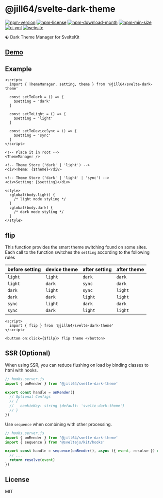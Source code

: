 <!----- BEGIN GHOST DOCS HEADER ----->

# @jill64/svelte-dark-theme


<!----- BEGIN GHOST DOCS BADGES ----->
<a href="https://npmjs.com/package/@jill64/svelte-dark-theme"><img src="https://img.shields.io/npm/v/@jill64/svelte-dark-theme" alt="npm-version" /></a> <a href="https://npmjs.com/package/@jill64/svelte-dark-theme"><img src="https://img.shields.io/npm/l/@jill64/svelte-dark-theme" alt="npm-license" /></a> <a href="https://npmjs.com/package/@jill64/svelte-dark-theme"><img src="https://img.shields.io/npm/dm/@jill64/svelte-dark-theme" alt="npm-download-month" /></a> <a href="https://npmjs.com/package/@jill64/svelte-dark-theme"><img src="https://img.shields.io/bundlephobia/min/@jill64/svelte-dark-theme" alt="npm-min-size" /></a> <a href="https://github.com/jill64/svelte-dark-theme/actions/workflows/ci.yml"><img src="https://github.com/jill64/svelte-dark-theme/actions/workflows/ci.yml/badge.svg" alt="ci.yml" /></a> <a href="https://svelte-dark-theme.jill64.dev"><img src="https://img.shields.io/website?up_message=working&down_message=down&url=https%3A%2F%2Fsvelte-dark-theme.jill64.dev" alt="website" /></a>
<!----- END GHOST DOCS BADGES ----->


☯ Dark Theme Manager for SvelteKit

## [Demo](https://svelte-dark-theme.jill64.dev)

<!----- END GHOST DOCS HEADER ----->

## Example

```svelte
<script>
  import { ThemeManager, setting, theme } from '@jill64/svelte-dark-theme'

  const setToDark = () => {
    $setting = 'dark'
  }

  const setToLight = () => {
    $setting = 'light'
  }

  const setToDeviceSync = () => {
    $setting = 'sync'
  }
</script>

<!-- Place it in root -->
<ThemeManager />

<!-- Theme Store ('dark' | 'light') -->
<div>Theme: {$theme}</div>

<!-- Theme Store ('dark' | 'light' | 'sync') -->
<div>Setting: {$setting}</div>

<style>
  :global(body.light) {
    /* light mode styling */
  }
  :global(body.dark) {
    /* dark mode styling */
  }
</style>
```

## flip

This function provides the smart theme switching found on some sites.
Each call to the function switches the `setting` according to the following rules

| before setting | device theme | after setting | after theme |
| -------------- | ------------ | ------------- | ----------- |
| `light`        | `light`      | `dark`        | `dark`      |
| `light`        | `dark`       | `sync`        | `dark`      |
| `dark`         | `light`      | `sync`        | `light`     |
| `dark`         | `dark`       | `light`       | `light`     |
| `sync`         | `light`      | `dark`        | `dark`      |
| `sync`         | `dark`       | `light`       | `light`     |

```svelte
<script>
  import { flip } from '@jill64/svelte-dark-theme'
</script>

<button on:click={$filp}> flip theme </button>
```

## SSR (Optional)

When using SSR, you can reduce flushing on load by binding classes to html with hooks.

```js
// hooks.server.js
import { onRender } from '@jill64/svelte-dark-theme'

export const handle = onRender({
  // Optional Configs
  // {
  //   cookieKey: string (default: 'svelte-dark-theme')
  // }
})
```

Use `sequence` when combining with other processing.

```js
// hooks.server.js
import { onRender } from '@jill64/svelte-dark-theme'
import { sequence } from '@sveltejs/kit/hooks'

export const handle = sequence(onRender(), async ({ event, resolve }) => {
  // ...
  return resolve(event)
})
```

<!----- BEGIN GHOST DOCS FOOTER ----->

## License

MIT

<!----- END GHOST DOCS FOOTER ----->
